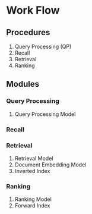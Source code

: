 # Work Flow

## Procedures

1. Query Processing (QP)
2. Recall
3. Retrieval
4. Ranking

## Modules

### Query Processing

1. Query Processing Model

### Recall

### Retrieval

1. Retrieval Model
2. Document Embedding Model
3. Inverted Index

### Ranking

1. Ranking Model
2. Forward Index
